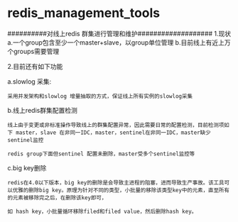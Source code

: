 # redis_management_tools
##########对线上redis 群集进行管理和维护###################
1.现状
  a.一个group包含至少一个master+slave，以group单位管理
  b.目前线上有近上万个groups需要管理

2.目前还有如下功能

  a.slowlog 采集:
  
    采用并发架构和slowlog 增量抽取的方式，保证线上所有实例的slowlog采集
	
  b.线上redis群集配置检测
  
    线上由于变更或非标准操作导致线上的群集配置异常，因此需要日常的配置检测，目前检测项如下 master，slave 在非同一IDC，master，sentinel在非同一IDC，master缺少sentinel监控
	
	redis group下面但sentinel 配置未删除，master受多个sentinel监控等
	
  c.big key删除
  
    redis在4.0以下版本，big key的删除是会导致主进程的阻塞，进而导致生产事故。该工具可以优雅的删除big key。原理为针对不同的类型，小批量的移除该类型key中的元素，直至所有的元素被移除完之后，在删除该key即可，
	
	如 hash key，小批量循环移除filed和filed value，然后删除hash key。

